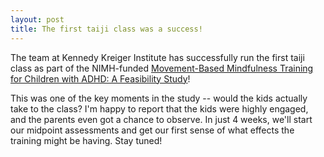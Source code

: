 ```yaml
---
layout: post
title: The first taiji class was a success!
---
```

The team at Kennedy Kreiger Institute has successfully run the first taiji class
as part of the NIMH-funded [Movement-Based Mindfulness Training for Children with
ADHD: A Feasibility Study](http://www.kennedykrieger.org/research-training/movement-based-mindfulness-training-children-adhd-feasibility-study)!

This was one of the key moments in the study -- would the kids actually take to
the class? I'm happy to report that the kids were highly engaged, and the
parents even got a chance to observe. In just 4 weeks, we'll start our midpoint
assessments and get our first sense of what effects the training might be
having. Stay tuned!
